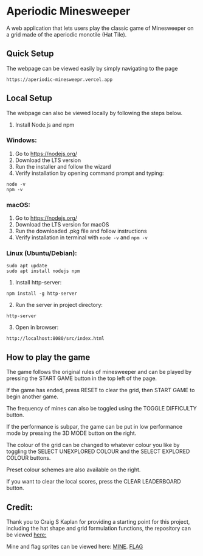 # Aperiodic Minesweeper

A web application that lets users play the classic game of Minesweeper on a grid made of the aperiodic monotile (Hat Tile).

## Quick Setup
The webpage can be viewed easily by simply navigating to the page

```
https://aperiodic-minesweepr.vercel.app
```
## Local Setup

The webpage can also be viewed locally by following the steps below.

1. Install Node.js and npm

### Windows:
1. Go to https://nodejs.org/
2. Download the LTS version
3. Run the installer and follow the wizard
4. Verify installation by opening command prompt and typing:
```
node -v
npm -v
```

### macOS:
1. Go to https://nodejs.org/
2. Download the LTS version for macOS
3. Run the downloaded .pkg file and follow instructions
4. Verify installation in terminal with `node -v` and `npm -v`

### Linux (Ubuntu/Debian):
```
sudo apt update
sudo apt install nodejs npm
```


1. Install http-server:
```
npm install -g http-server
```

2. Run the server in project directory:
```
http-server
```

3. Open in browser:
```
http://localhost:8080/src/index.html
```
## How to play the game

The game follows the original rules of minesweeper and can be played by pressing the START GAME button in the top left of the page. 

If the game has ended, press RESET to clear the grid, then START GAME to begin another game.

The frequency of mines can also be toggled using the TOGGLE DIFFICULTY button.

If the performance is subpar, the game can be put in low performance mode by pressing the 3D MODE button on the right. 

The colour of the grid can be changed to whatever colour you like by toggling the SELECT UNEXPLORED COLOUR and the SELECT EXPLORED COLOUR buttons.

Preset colour schemes are also available on the right. 

If you want to clear the local scores, press the CLEAR LEADERBOARD button.

## Credit:
Thank you to Craig S Kaplan for providing a starting point for this project, including the hat shape and grid formulation functions, the repository can be viewed [here:](https://github.com/isohedral/hatviz)


Mine and flag sprites can be viewed here: [MINE](https://www.cleanpng.com/png-vampire-the-masquerade-–-bloodlines-vampire-the-2843744/). [FLAG](https://commons.wikimedia.org/wiki/File:Minesweeper_flag.svg)